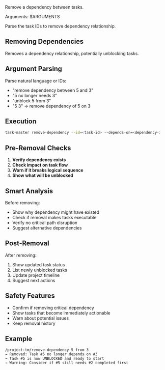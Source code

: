 Remove a dependency between tasks.

Arguments: $ARGUMENTS

Parse the task IDs to remove dependency relationship.

## Removing Dependencies

Removes a dependency relationship, potentially unblocking tasks.

## Argument Parsing

Parse natural language or IDs:

- "remove dependency between 5 and 3"
- "5 no longer needs 3"
- "unblock 5 from 3"
- "5 3" → remove dependency of 5 on 3

## Execution

```bash
task-master remove-dependency --id=<task-id> --depends-on=<dependency-id>
```

## Pre-Removal Checks

1. **Verify dependency exists**
1. **Check impact on task flow**
1. **Warn if it breaks logical sequence**
1. **Show what will be unblocked**

## Smart Analysis

Before removing:

- Show why dependency might have existed
- Check if removal makes tasks executable
- Verify no critical path disruption
- Suggest alternative dependencies

## Post-Removal

After removing:

1. Show updated task status
1. List newly unblocked tasks
1. Update project timeline
1. Suggest next actions

## Safety Features

- Confirm if removing critical dependency
- Show tasks that become immediately actionable
- Warn about potential issues
- Keep removal history

## Example

```
/project:tm/remove-dependency 5 from 3
→ Removed: Task #5 no longer depends on #3
→ Task #5 is now UNBLOCKED and ready to start
→ Warning: Consider if #5 still needs #2 completed first
```
